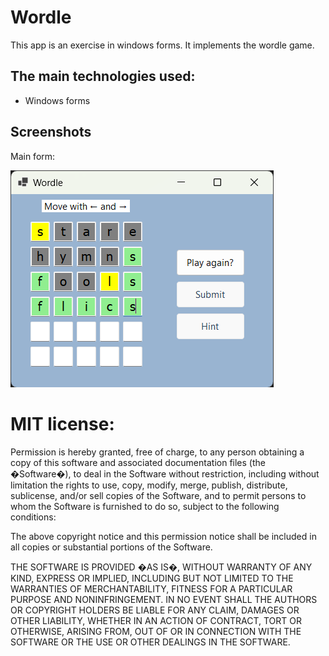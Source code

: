 # Wordle

This app is an exercise in windows forms. It implements the wordle game.

## The main technologies used:

* Windows forms

## Screenshots

Main form:

![Main form](./Screenshot1.png "Main form")

# MIT license:

Permission is hereby granted, free of charge, to any person obtaining a copy of this software and associated documentation files (the �Software�), to deal in the Software without restriction, including without limitation the rights to use, copy, modify, merge, publish, distribute, sublicense, and/or sell copies of the Software, and to permit persons to whom the Software is furnished to do so, subject to the following conditions:

The above copyright notice and this permission notice shall be included in all copies or substantial portions of the Software.

THE SOFTWARE IS PROVIDED �AS IS�, WITHOUT WARRANTY OF ANY KIND, EXPRESS OR IMPLIED, INCLUDING BUT NOT LIMITED TO THE WARRANTIES OF MERCHANTABILITY, FITNESS FOR A PARTICULAR PURPOSE AND NONINFRINGEMENT. IN NO EVENT SHALL THE AUTHORS OR COPYRIGHT HOLDERS BE LIABLE FOR ANY CLAIM, DAMAGES OR OTHER LIABILITY, WHETHER IN AN ACTION OF CONTRACT, TORT OR OTHERWISE, ARISING FROM, OUT OF OR IN CONNECTION WITH THE SOFTWARE OR THE USE OR OTHER DEALINGS IN THE SOFTWARE.
